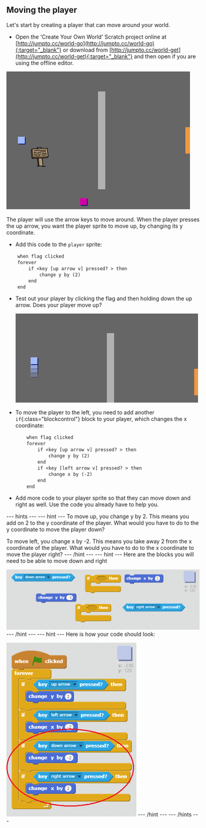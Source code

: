 ## Moving the player

Let's start by creating a player that can move around your world.

+ Open the 'Create Your Own World' Scratch project online at [http://jumpto.cc/world-go](http://jumpto.cc/world-go){:target="_blank"} or download from [http://jumpto.cc/world-get](http://jumpto.cc/world-get){:target="_blank"} and then open if you are using the offline editor.

![screenshot](images/world-starter.png)

The player will use the arrow keys to move around. When the player presses the up arrow, you want the player sprite to move up, by changing its y coordinate.

+ Add this code to the `player` sprite:

```blocks
	when flag clicked
	forever
		if <key [up arrow v] pressed? > then
			change y by (2)
		end
	end
```

+ Test out your player by clicking the flag and then holding down the up arrow. Does your player move up?

	![screenshot](images/world-up.png)

+ To move the player to the left, you need to add another `if`{:class="blockcontrol"} block to your player, which changes the x coordinate:

	```blocks
		when flag clicked
		forever
			if <key [up arrow v] pressed? > then
				change y by (2)
			end
			if <key [left arrow v] pressed? > then
				change x by (-2)
			end
		end
	```

+ Add more code to your player sprite so that they can move down and right as well. Use the code you already have to help you.

--- hints ---
--- hint ---
To move up, you change y by 2. This means you add on 2 to the y coordinate of the player. What would you have to do to the y coordinate to move the player down?

To move left, you change x by -2. This means you take away 2 from the x coordinate of the player. What would you have to do to the x coordinate to move the player right?
--- /hint ---
--- hint ---
Here are the blocks you will need to be able to move down and right

![Moving down and right hint](images/hint-move-down-right.png)
--- /hint ---
--- hint ---
Here is how your code should look:

![Moving down and right](images/finished-move-down-right.png)
--- /hint ---
--- /hints ---
